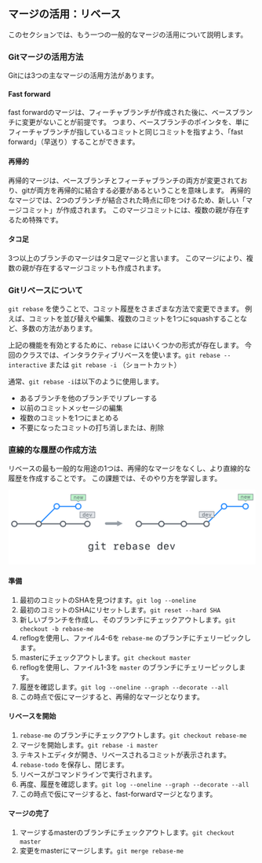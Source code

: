 ## マージの活用：リベース

このセクションでは、もう一つの一般的なマージの活用について説明します。

### Gitマージの活用方法

Gitには3つの主なマージの活用方法があります。

#### Fast forward

fast forwardのマージは、フィーチャブランチが作成された後に、ベースブランチに変更がないことが前提です。 つまり、ベースブランチのポインタを、単にフィーチャブランチが指しているコミットと同じコミットを指すよう、「fast forward」（早送り）することができます。

#### 再帰的

再帰的マージは、ベースブランチとフィーチャブランチの両方が変更されており、gitが両方を再帰的に結合する必要があるということを意味します。 再帰的なマージでは、2つのブランチが結合された時点に印をつけるため、新しい「マージコミット」が作成されます。 このマージコミットには、複数の親が存在するため特殊です。

#### タコ足

3つ以上のブランチのマージはタコ足マージと言います。 このマージにより、複数の親が存在するマージコミットも作成されます。

### Gitリベースについて

`git rebase` を使うことで、コミット履歴をさまざまな方法で変更できます。 例えば、コミットを並び替えや編集、複数のコミットを1つにsquashすることなど、多数の方法があります。

上記の機能を有効とするために、`rebase` にはいくつかの形式が存在します。 今回のクラスでは、インタラクティブリベースを使います。`git rebase --interactive` または `git rebase -i` （ショートカット）

通常、`git rebase -i`は以下のように使用します。

- あるブランチを他のブランチでリプレーする
- 以前のコミットメッセージの編集
- 複数のコミットを1つにまとめる
- 不要になったコミットの打ち消しまたは、削除

### 直線的な履歴の作成方法

リベースの最も一般的な用途の1つは、再帰的なマージをなくし、より直線的な履歴を作成することです。 この課題では、そのやり方を学習します。

![Gitリベース](../img/git-rebase.png)

#### 準備

1. 最初のコミットのSHAを見つけます。`git log --oneline`
2. 最初のコミットのSHAにリセットします。`git reset --hard SHA`
3. 新しいブランチを作成し、そのブランチにチェックアウトします。`git checkout -b rebase-me`
4. reflogを使用し、ファイル4-6を `rebase-me` のブランチにチェリーピックします。
5. masterにチェックアウトします。`git checkout master`
6. reflogを使用し、ファイル1-3を `master` のブランチにチェリーピックします。
7. 履歴を確認します。`git log --oneline --graph --decorate --all`
8. この時点で仮にマージすると、再帰的なマージとなります。

#### リベースを開始

1. `rebase-me` のブランチにチェックアウトします。`git checkout rebase-me`
2. マージを開始します。`git rebase -i master`
3. テキストエディタが開き、リベースされるコミットが表示されます。
4. `rebase-todo` を保存し、閉じます。
5. リベースがコマンドラインで実行されます。
6. 再度、履歴を確認します。`git log --oneline --graph --decorate --all`
7. この時点で仮にマージすると、fast-forwardマージとなります。

#### マージの完了

1. マージするmasterのブランチにチェックアウトします。`git checkout master`
2. 変更をmasterにマージします。`git merge rebase-me`

